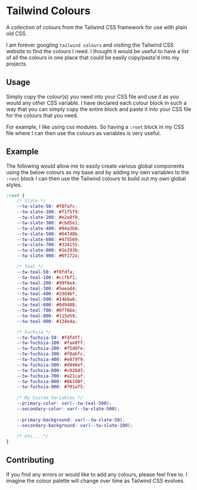 # Tailwind Colours 
A collection of colours from the Tailwind CSS framework for use with plain old CSS.

I am forever googling `tailwind colours` and visiting the Tailwind CSS website to
find the colours I need. I thought it would be useful to have a list of all the
colours in one place that could be easily copy/pasta'd into my projects.

## Usage
Simply copy the colour(s) you need into your CSS file and use it as you would any
other CSS variable. I have declared each colour block in such a way that you can
simply copy the entire block and paste it into your CSS file for the colours that 
you need.

For example, I like using css modules. So having a `:root` block in my CSS file
where I can then use the colours as variables is very useful. 

## Example
The following would allow me to easily create various global components using 
the below colours as my base and by adding my own variables to the `:root`
block I can then use the Tailwind colours to build out my own global styles.
```css
:root {
    /* Slate */
    --tw-slate-50: #f8fafc;
    --tw-slate-100: #f1f5f9;
    --tw-slate-200: #e2e8f0;
    --tw-slate-300: #cbd5e1;
    --tw-slate-400: #94a3b8;
    --tw-slate-500: #64748b;
    --tw-slate-600: #475569;
    --tw-slate-700: #334155;
    --tw-slate-800: #1e293b;
    --tw-slate-900: #0f172a;

    /* Teal */
    --tw-teal-50: #f0fdfa;
    --tw-teal-100: #ccfbf1;
    --tw-teal-200: #99f6e4;
    --tw-teal-300: #5eead4;
    --tw-teal-400: #2dd4bf;
    --tw-teal-500: #14b8a6;
    --tw-teal-600: #0d9488;
    --tw-teal-700: #0f766e;
    --tw-teal-800: #115e59;
    --tw-teal-900: #134e4a;

    /* Fuchsia */
    --tw-fuchsia-50: #fdf4ff;
    --tw-fuchsia-100: #fae8ff;
    --tw-fuchsia-200: #f5d0fe;
    --tw-fuchsia-300: #f0abfc;
    --tw-fuchsia-400: #e879f9;
    --tw-fuchsia-500: #d946ef;
    --tw-fuchsia-600: #c026d3;
    --tw-fuchsia-700: #a21caf;
    --tw-fuchsia-800: #86198f;
    --tw-fuchsia-900: #701a75;
    
    /* My Custom Variables */
    --primary-color: var(--tw-teal-500);
    --secondary-color: var(--tw-slate-500);
    
    --primary-background: var(--tw-slate-50);
    --secondary-background: var(--tw-slate-100);
    
    /* etc... */
}
```

## Contributing
If you find any errors or would like to add any colours, please feel free to. I
imagine the colour palette will change over time as Tailwind CSS evolves.